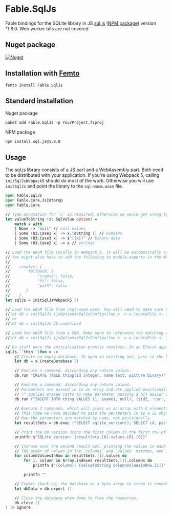 ﻿# Fable.SqlJs

Fable bindings for the SQLite library in JS [sql.js](https://github.com/sql-js/sql.js) ([NPM package](https://www.npmjs.com/package/sql.js)) version ^1.8.0. Web worker bits are not covered.

## Nuget package
[![Nuget](https://img.shields.io/nuget/v/Fable.SqlJs.svg?colorB=green)](https://www.nuget.org/packages/Fable.SqlJs)

## Installation with [Femto](https://github.com/Zaid-Ajaj/Femto)

```
femto install Fable.SqlJs
```

## Standard installation

Nuget package

```
paket add Fable.SqlJs -p YourProject.fsproj
```

NPM package

```
npm install sql.js@1.8.0
```

## Usage

The sql.js library consists of a JS part and a WebAssembly part. Both need to be distributed with your application. If you're using Webpack 5, calling `initSqlJsWebpack5` should do most of the work. Otherwise you will use `initSqlJs` and point the library to the `sql-wasm.wasm` file.

```fsharp
open Fable.SqlJs
open Fable.Core.JsInterop
open Fable.Core

// Type annotation for `x` is required, otherwise we would get wrong type matches.
let valueToString (x: SqlValue option) =
    match x with
    | None -> "null" // null values
    | Some (U3.Case1 x) -> x.ToString () // numbers
    | Some (U3.Case3 x) -> $"[{x}]" // binary data
    | Some (U3.Case2 x) -> x // strings

// Load the WASM file locally in Webpack 5. It will be automatically copied by Webpack as an asset.
// You might also have to add the following to module.exports in the Webpack config file:
//
//    resolve: {
//        fallback: {
//            "crypto": false,
//            "fs": false,
//            "path": false
//       }
//    },
let sqlJs = initSqlJsWebpack5 ()

// Load the WASM file from /sql-wasm.wasm. You will need to make sure to deploy this file to the web server.
//let db = initSqlJs (jsOptions<SqlJsConfig>(fun x -> x.locateFile <- fun f -> f))
// or
//let db = initSqlJs JS.undefined

// Load the WASM file from a CDN. Make sure to reference the matching version.
//let db = initSqlJs (jsOptions<SqlJsConfig>(fun x -> x.locateFile <- fun f -> $"https://cdnjs.cloudflare.com/ajax/libs/sql.js/1.8.0/{f}"))

// Do stuff once the initialization promise resolves. In an Elmish application you will typically want to pass `sqlJs` to `Cmd.OfPromise.either`.
sqlJs.``then``(fun x ->
    // Create an empty database. To open an existing one, pass in the byte array as the parameter instead.
    let db = x.CreateDatabase ()

    // Execute a command, discarding any return values.
    db.run "CREATE TABLE thing(id integer, name text, picture binary)"

    // Execute a command, discarding any return values.
    // Parameters are passed in in an array and are applied positionally.
    // !^ applies erased casts to make parameter passing a bit easier since the JS API is very dynamic.
    db.run ("INSERT INTO thing VALUES (1, $name1, null), ($id2, 'car', null), (3, $name3, $picture3)", !^[| !^"ball"; !^2.; !!null; !^[| 222uy; 223uy |] |])
    
    // Execute 2 commands, which will gives us an array with 2 elements with the rows returned by each command.
    // This time we have decided to pass the parameters in as a JS object, which we are constructing using an anonymous record.
    // Now the parameters are matched by name, not positionally.
    let resultSets = db.exec ("SELECT sqlite_version(); SELECT id, picture, name FROM thing WHERE id > $id", !^{| ``$id`` = 1 |})

    // Print the DB version using the first column in the first row of the first result set.
    printfn $"SQLite version: {resultSets.[0].values.[0].[0]}"

    // Iterate over the second result set, printing the values in each row.
    // The order of values in the `columns` and `values` matches, and is the same as the order in the SELECT clause.
    for columnValuesInRow in resultSets.[1].values do
        for i, column in Array.indexed resultSets.[1].columns do
            printfn $"{column}: {valueToString columnValuesInRow.[i]}"

        printfn ""

    // Export (back up) the database as a byte array to store it somewhere.
    let dbData = db.export ()

    // Close the database when done to free the resources.
    db.close ()
) |> ignore
```
